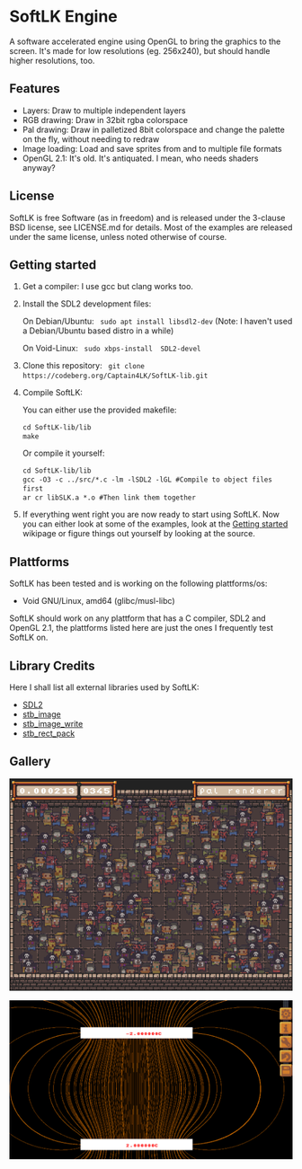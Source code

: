 # SoftLK Engine

A software accelerated engine using OpenGL to bring the graphics to the screen. It's made for low resolutions (eg. 256x240), but should handle higher resolutions, too.

## Features

* Layers: Draw to multiple independent layers
* RGB drawing: Draw in 32bit rgba colorspace
* Pal drawing: Draw in palletized 8bit colorspace and change the palette on the fly, without needing to redraw
* Image loading: Load and save sprites from and to multiple file formats
* OpenGL 2.1: It's old. It's antiquated. I mean, who needs shaders anyway?

## License

SoftLK is free Software (as in freedom) and is released under the 3-clause BSD license, see LICENSE.md for details. Most of the examples are released under the same license, unless noted otherwise of course.

## Getting started

1. Get a compiler: I use gcc but clang works too.
2. Install the SDL2 development files:
	
	On Debian/Ubuntu: `` sudo apt install libsdl2-dev``  (Note: I haven't used a Debian/Ubuntu based distro in a while)

	On Void-Linux: `` sudo xbps-install  SDL2-devel``
3. Clone this repository: `` git clone https://codeberg.org/Captain4LK/SoftLK-lib.git``
4. Compile SoftLK: 
	
	You can either use the provided makefile:

	```
	cd SoftLK-lib/lib
	make
	```

	Or compile it yourself:
	
	```	
	cd SoftLK-lib/lib
	gcc -O3 -c ../src/*.c -lm -lSDL2 -lGL #Compile to object files first
	ar cr libSLK.a *.o #Then link them together
	```

5.  If everything went right you are now ready to start using SoftLK. Now you can either look at some of the examples, look at the [Getting started](https://codeberg.org/Captain4LK/SoftLK-lib/wiki/Getting-started) wikipage or figure things out yourself by looking at the source. 


## Plattforms

SoftLK has been tested and is working on the following plattforms/os:

* Void GNU/Linux, amd64 (glibc/musl-libc)

SoftLK should work on any plattform that has a C compiler, SDL2 and OpenGL 2.1, the plattforms listed here are just the ones I frequently test SoftLK on.

## Library Credits

Here I shall list all external libraries used by SoftLK:

* [SDL2](https://www.libsdl.org/) 
* [stb_image](https://github.com/nothings/stb/blob/master/stb_image.h)
* [stb_image_write](https://github.com/nothings/stb/blob/master/stb_image_write.h)
* [stb_rect_pack](https://github.com/nothings/stb/blob/master/stb_rect_pack.h)

## Gallery

![performance example](screenshots/performance.png)

![efleder example](screenshots/efelder.png)
